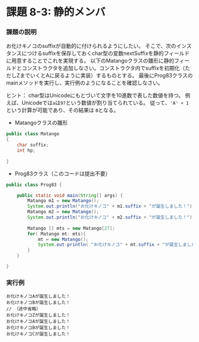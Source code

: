 # 課題 8-3: 静的メンバ

### 課題の説明
お化けキノコのsuffixが自動的に付けられるようにしたい。
そこで、次のインスタンスにつけるsuffixを保存しておくchar型の変数nextSuffixを静的フィールドに用意することでこれを実現する。
以下のMatangoクラスの雛形に静的フィールドとコンストラクタを追加しなさい。コンストラクタ内でsuffixを初期化（ただしZまでいくとAに戻るように実装）するものとする。
最後にProg83クラスのmainメソッドを実行し、実行例のようになることを確認しなさい。

ヒント：
char型はUnicodeにもとづいて文字を10進数で表した数値を持つ。
例えば、Unicodeでは`a`は`97`という数値が割り当てられている。
従って、`'A' + 1` という計算が可能であり、その結果は `B`となる。



- Matangoクラスの雛形
```java
public class Matango
{
    char suffix;
    int hp;
    
}
```


- Prog83クラス（このコードは提出不要）

```java
public class Prog83 {

    public static void main(String[] args) {
        Matango m1 = new Matango();
        System.out.println("お化けキノコ" + m1.suffix + "が誕生しました！");
        Matango m2 = new Matango();
        System.out.println("お化けキノコ" + m2.suffix + "が誕生しました！");            
            
        Matango [] mts = new Matango[27];
        for( Matango mt: mts){
            mt = new Matango();
            System.out.println( "お化けキノコ" + mt.suffix + "が誕生しました！");
        }
    }

}
```

### 実行例
```
お化けキノコAが誕生しました！
お化けキノコBが誕生しました！
// （途中省略）
お化けキノコZが誕生しました！
お化けキノコAが誕生しました！
お化けキノコBが誕生しました！
お化けキノコCが誕生しました！
```
